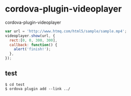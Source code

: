 # cordova-plugin-videoplayer
cordova-plugin-videoplayer


```js
var url = 'http://www.htmq.com/html5/sample/sample.mp4';
videoplayer.show(url, {
  rect:[0, 0, 300, 300],
  callback: function() {
    alert('finish!');
  },
});
```

## test

```
$ cd test
$ ordova plugin add --link ../
```
